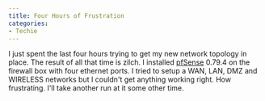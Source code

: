```yaml
---
title: Four Hours of Frustration
categories:
- Techie
---
```


I just spent the last four hours trying to get my new network topology in place. The result of all that time is zilch. I installed [pfSense](http://www.pfsense.com/) 0.79.4 on the firewall box with four ethernet ports. I tried to setup a WAN, LAN, DMZ and WIRELESS networks but I couldn't get anything working right. How frustrating. I'll take another run at it some other time.
